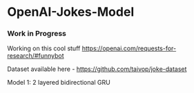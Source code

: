# OpenAI-Jokes-Model
### Work in Progress  
Working on this cool stuff 
https://openai.com/requests-for-research/#funnybot 

Dataset available here -  https://github.com/taivop/joke-dataset 

Model 1: 2 layered bidirectional GRU
